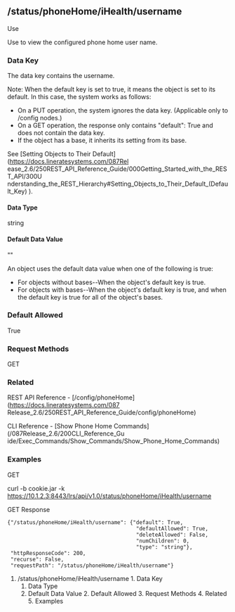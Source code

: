## /status/phoneHome/iHealth/username

Use

Use to view the configured phone home user name.

### Data Key

The data key contains the username.

Note: When the default key is set to true, it means the object is set to its
default. In this case, the system works as follows:

  * On a PUT operation, the system ignores the data key. (Applicable only to /config nodes.)
  * On a GET operation, the response only contains "default": True and does not contain the data key.
  * If the object has a base, it inherits its setting from its base.

See [Setting Objects to Their Default](https://docs.lineratesystems.com/087Rel
ease_2.6/250REST_API_Reference_Guide/000Getting_Started_with_the_REST_API/300U
nderstanding_the_REST_Hierarchy#Setting_Objects_to_Their_Default_(Default_Key)
).

#### Data Type

string

#### Default Data Value

""

An object uses the default data value when one of the following is true:

  * For objects without bases--When the object's default key is true.
  * For objects with bases--When the object's default key is true, and when the default key is true for all of the object's bases.

### Default Allowed

True

### Request Methods

GET

### Related

REST API Reference - [/config/​phoneHome](https://docs.lineratesystems.com/087
Release_2.6/250REST_API_Reference_Guide/config/phoneHome)

CLI Reference - [Show Phone Home Commands](/087Release_2.6/200CLI_Reference_Gu
ide/Exec_Commands/Show_Commands/Show_Phone_Home_Commands)

### Examples

GET

curl -b cookie.jar -k
https://10.1.2.3:8443/lrs/api/v1.0/status/phoneHome/iHealth/username

GET Response

    
    
    {"/status/phoneHome/iHealth/username": {"default": True,
                                             "defaultAllowed": True,
                                             "deleteAllowed": False,
                                             "numChildren": 0,
                                             "type": "string"},
     "httpResponseCode": 200,
     "recurse": False,
     "requestPath": "/status/phoneHome/iHealth/username"}
    

  1. /status/phoneHome/iHealth/username
    1. Data Key
      1. Data Type
      2. Default Data Value
    2. Default Allowed
    3. Request Methods
    4. Related
    5. Examples

